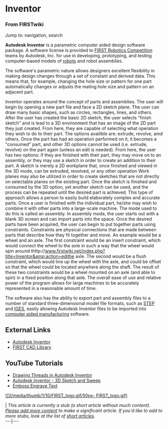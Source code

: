 # Inventor

### From FIRSTwiki

Jump to: navigation, search

**Autodesk Inventor** is a parametric computer aided design software package. A software license is provided to [FIRST Robotics Competition](FIRST_Robotics_Competition "FIRST Robotics Competition" ) teams by Autodesk, Inc. for use in developing, prototyping, and testing computer-based models of [robots](Robot "Robot" ) and robot assemblies. 

The software's parametric nature allows designers excellent flexibility in
making design changes through a set of constant and derived data. This means
that, for example, changing the hole size or pattern for one part
automatically changes or adjusts the mating hole size and pattern on an
adjacent part.

Inventor operates around the concept of parts and assemblies. The user will
begin by opening a new part file and face a 2D sketch plane. The user can draw
many basic shapes, such as circles, rectangles, lines, and others. After the
user has created the basic 2D sketch, the user selects "finish sketch" and is
lead to a 3D environment that has an image of the 2D part they just created.
From here, they are capable of selecting what operation they wish to do to
their part. The options availible are: extrude, revolve, amd others. Once the
part has had an operation performed on it, it becomes a "consumed" part, and
other 3D options cannot be used (i.e. extrude, revolve) on the part again
(unless an edit is needed). From here, the user has two options: if they are
finished with their part, they may move on to an assembly, or they may use a
sketch in order to create an addition to their part. A sketch is merely a 2D
workplane that, once finished and viewed in the 3D mode, can be extruded,
revolved, or any other operation Work planes may also be utilized in order to
create sketches that are not directly on selectable planes on the existing
part. Once the sketch is finished and consumed by the 3D option, yet another
sketch can be used, and the process can be repeated until the desired part is
achieved. This type of approach allows a person to easily build elaborately
complex and accurate parts. Once a user is finished with the individual part,
he/she may wish to combine it with other parts into a large-scale machine. The
mode used to do this is called an assembly. In assembly mode, the user starts
out with a blank 3D screen and can import parts into the space. Once the
desired parts have been acquired, the user can begin to put together parts
using constraints. Constraints are physical connections that are made between
parts that describe how they fit together and move. An example would be a
wheel and an axle. The first constraint would be an insert constraint, which
would connect the wheel to the axle in such a way that the wheel would spin
around thttp://www.firstwiki.net/index.php?title=Inventor&amp;action=edithe
axle. The second would be a flush constraint, which would line up the wheel
with the axle, and could be offset so that the wheel could be located anywhere
along the shaft. The result of these two constraints would be a wheel mounted
on an axle (and able to spin) in a fixed position along that axle. The overall
ease of use and relative power of the program allows for large machines to be
accurately represented in a reasonable amount of time.

The software also has the ability to export part and assembly files to a
number of standard three-dimensional model file formats, such as
[STEP](http://www.wikipedia.org/wiki/STEP_%28ISO_10303%29
"wikipedia:STEP_\(ISO_10303\)" ) and [IGES](http://www.wikipedia.org/wiki/IGES
"wikipedia:IGES" ), easily allowing Autodesk Inventor files to be imported
into [computer aided manufacturing](Computer_aided_manufacturing
"Computer aided manufacturing" ) software.


##  External Links

  * [Autodesk Inventor](http://usa.autodesk.com/adsk/servlet/index?siteID=123112&id=4246282 "http://usa.autodesk.com/adsk/servlet/index?siteID=123112&id=4246282" )
  * [FIRST CAD Library](http://www.firstcadlibrary.com/ "http://www.firstcadlibrary.com/" )


## YouTube Tutorials

  * [Drawing Threads in Autodesk Inventor](http://www.youtube.com/watch?v=5trouwlMopI "http://www.youtube.com/watch?v=5trouwlMopI" )
  * [Autodesk Inventor - 3D Sketch and Sweep](http://www.youtube.com/watch?v=f_qipSyXpEY "http://www.youtube.com/watch?v=f_qipSyXpEY" )
  * [Emboss Engrave Text](http://www.youtube.com/watch?v=gdgTxvkoRAY "http://www.youtube.com/watch?v=gdgTxvkoRAY" )

  

[![](/media/thumb/1/10/FIRST_logo.gif/50px-
FIRST_logo.gif)](Image:FIRST_logo.gif "" )

|  _This article is currently a stub (a short article without much content).
[Please add more
content](http://www.firstwiki.net/index.php?title=Inventor&action=edit
"http://www.firstwiki.net/index.php?title=Inventor&action=edit" ) to make a
significant article. If you'd like to add to more stubs, look at the list of
[short articles](Special:Shortpages "Special:Shortpages" )._  
---|---  
  
